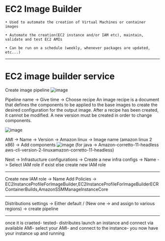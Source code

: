 # EC2 Image Builder

    • Used to automate the creation of Virtual Machines or container images

    • Automate the creation(EC2 instance and/or IAM etc), maintain, validate and test EC2 AMIs

    • Can be run on a schedule (weekly, whenever packages are updated, etc...)
_______________________________________________________________________________________________________________________
# EC2 image builder service

Create image pipeline
![image](https://user-images.githubusercontent.com/107784718/212533280-adbea58f-4369-45e9-aad8-12d96b907343.png)

Pipeline name -> Give time -> Choose recipe
An image recipe is a document that defines the components to be applied to the base images to create the desired configuration for the output image. After a recipe has been created, it cannot be modified. A new version must be created in order to change components.

![image](https://user-images.githubusercontent.com/107784718/212533413-93dbb0b1-39cf-4929-a83a-83b6297a9f9b.png)

AMI -> Name -> Version -> Amazon linux -> Image name (amazon linux 2 x86) -> Add components
![image](https://user-images.githubusercontent.com/107784718/212533499-4360ec2d-afd5-45bf-bc83-e4760b79f0fa.png)
(for java -> Amazon-corretto-11-headless
aws-cli-version-2-linuxamazon-corretto-11-headless)

Next -> 
Infrastucture configurations -> Create a new infra configs -> Name -> Select IAM role if exist else create new IAM role 
_________________________
Create new IAM role -> Name
Add Policies -> EC2InstanceProfileForImageBuilder,EC2InstanceProfileForImageBuilderECRContainerBuilds,AmazonSSMManageInstanceCore
____________________________
Distributions settings -> Either default / (New one -> and assign to various regions) -> create pipeline
_____________________________
once it is craeted- tested- distributes
launch an instance and connect via available AMI- select your AMI- and connect to the instance- you now have your instance up and running
